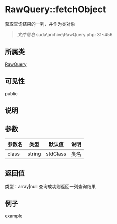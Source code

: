 # RawQuery::fetchObject
获取查询结果的一列，并作为类对象
> *文件信息* suda\archive\RawQuery.php: 31~456
## 所属类 

[RawQuery](../RawQuery.md)

## 可见性

  public  
## 说明



## 参数

| 参数名 | 类型 | 默认值 | 说明 |
|--------|-----|-------|-------|
| class |  string | stdClass |  类名 |

## 返回值
类型：array|null
 查询成功则返回一列查询结果

## 例子

example